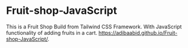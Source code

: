 # Fruit-shop-JavaScript
This is a Fruit Shop Build from Tailwind CSS Framework. With JavaScript functionality of adding fruits in a cart.
 https://adibaabid.github.io/Fruit-shop-JavaScript/.

